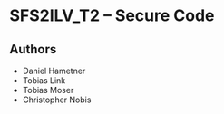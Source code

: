 # SFS2ILV_T2 – Secure Code

## Authors

- Daniel Hametner
- Tobias Link
- Tobias Moser
- Christopher Nobis

